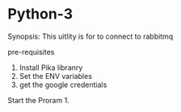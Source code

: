 # Python-3

Synopsis: This uitlity is for to connect to rabbitmq

pre-requisites
  1. Install Pika libranry
  2. Set the ENV variables
  3. get the google credentials

Start the Proram
  1.
